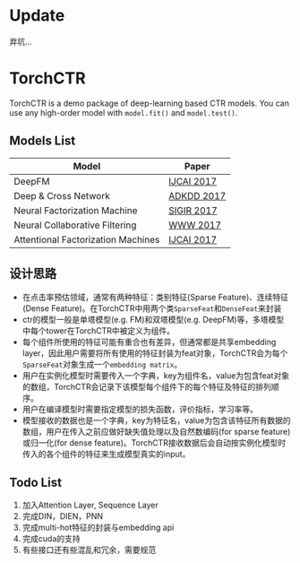 # Update
弃坑...

# TorchCTR

TorchCTR is a demo package of deep-learning based CTR models. You can use any high-order model with `model.fit()` and `model.test()`.

## Models List

| **Model**                          | **Paper**                                                    |
| ---------------------------------- | ------------------------------------------------------------ |
| DeepFM                             | [IJCAI 2017](http://www.ijcai.org/proceedings/2017/0239.pdf) |
| Deep & Cross Network               | [ADKDD 2017](https://arxiv.org/abs/1708.05123)               |
| Neural Factorization Machine       | [SIGIR 2017](https://arxiv.org/pdf/1708.05027.pdf)           |
| Neural Collaborative Filtering     | [WWW 2017](http://www.comp.nus.edu.sg/~xiangnan/papers/ncf.pdf) |
| Attentional Factorization Machines | [IJCAI 2017](https://arxiv.org/abs/1708.04617)               |

## 设计思路

- 在点击率预估领域，通常有两种特征：类别特征(Sparse Feature)、连续特征(Dense Feature)。在TorchCTR中用两个类`SparseFeat`和`DenseFeat`来封装
- ctr的模型一般是单塔模型(e.g. FM)和双塔模型(e.g. DeepFM)等，多塔模型中每个tower在TorchCTR中被定义为组件。
- 每个组件所使用的特征可能有重合也有差异，但通常都是共享embedding layer，因此用户需要将所有使用的特征封装为feat对象，TorchCTR会为每个`SparseFeat`对象生成一个`embedding matrix`。
- 用户在实例化模型时需要传入一个字典，key为组件名，value为包含feat对象的数组，TorchCTR会记录下该模型每个组件下的每个特征及特征的排列顺序。
- 用户在编译模型时需要指定模型的损失函数，评价指标，学习率等。
- 模型接收的数据也是一个字典，key为特征名，value为包含该特征所有数据的数组，用户在传入之前应做好缺失值处理以及自然数编码(for sparse feature)或归一化(for dense feature)。TorchCTR接收数据后会自动按实例化模型时传入的各个组件的特征来生成模型真实的input。

## Todo List

1. 加入Attention Layer, Sequence Layer
2. 完成DIN，DIEN，PNN
3. 完成multi-hot特征的封装与embedding api
4. 完成cuda的支持
5. 有些接口还有些混乱和冗余，需要规范

